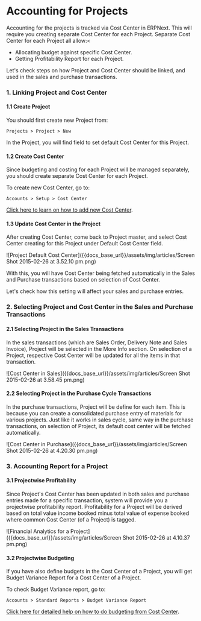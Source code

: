 <h1>Accounting for Projects</h1>

Accounting for the projects is tracked via Cost Center in ERPNext. This will require you creating separate Cost Center for each Project. Separate Cost Center for each Project all allow:<

- Allocating budget against specific Cost Center.
- Getting Profitability Report for each Project.

Let's check steps on how Project and Cost Center should be linked, and used in the sales and purchase transactions.

### 1. Linking Project and Cost Center

#### 1.1 Create Project

You should first create new Project from:

`Projects > Project > New`

In the Project, you will find field to set default Cost Center for this Project.

#### 1.2 Create Cost Center

Since budgeting and costing for each Project will be managed separately, you should create separate Cost Center for each Project.

To create new Cost Center, go to:

`Accounts > Setup > Cost Center`

[Click here to learn on how to add new Cost Center](https://erpnext.com/user-guide/accounts/cost-centers-and-budgeting).

#### 1.3 Update Cost Center in the Project

After creating Cost Center, come back to Project master, and select Cost Center creating for this Project under Default Cost Center field.

![Project Default Cost Center]({{docs_base_url}}/assets/img/articles/Screen Shot 2015-02-26 at 3.52.10 pm.png)

With this, you will have Cost Center being fetched automatically in the Sales and Purchase transactions based on selection of Cost Center.

Let's check how this setting will affect your sales and purchase entries.

### 2. Selecting Project and Cost Center in the Sales and Purchase Transactions

#### 2.1 Selecting Project in the Sales Transactions

In the sales transactions (which are Sales Order, Delivery Note and Sales Invoice), Project will be selected in the More Info section. On selection of a Project, respective Cost Center will be updated for all the items in that transaction.

![Cost Center in Sales]({{docs_base_url}}/assets/img/articles/Screen Shot 2015-02-26 at 3.58.45 pm.png)

#### 2.2 Selecting Project in the Purchase Cycle Transactions

In the purchase transactions, Project will be define for each item. This is because you can create a consolidated purchase entry of materials for various projects. Just like it works in sales cycle, same way in the purchase transactions, on selection of Project, its default cost center will be fetched automatically.

![Cost Center in Purchase]({{docs_base_url}}/assets/img/articles/Screen Shot 2015-02-26 at 4.20.30 pm.png)

### 3. Accounting Report for a Project

#### 3.1 Projectwise Profitability

Since Project's Cost Center has been updated in both sales and purchase entries made for a specific transaction, system will provide you a projectwise profitability report. Profitability for a Project will be derived based on total value income booked minus total value of expense booked where common Cost Center (of a Project) is tagged.

![Financial Analytics for a Project]({{docs_base_url}}/assets/img/articles/Screen Shot 2015-02-26 at 4.10.37 pm.png)

#### 3.2 Projectwise Budgeting

If you have also define budgets in the Cost Center of a Project, you will get Budget Variance Report for a Cost Center of a Project.

To check Budget Variance report, go to:

`Accounts > Standard Reports > Budget Variance Report`

[Click here for detailed help on how to do budgeting from Cost Center](https://erpnext.com/user-guide/accounts/budgeting).

<!-- markdown -->
